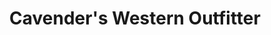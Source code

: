 ---
title: "Cavender's Western Outfitter"
url: /san-angelo/cavenders-western-outfitter/
shop: clothes
---